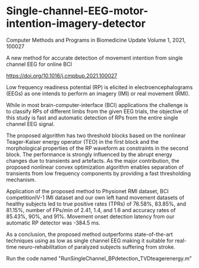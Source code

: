 # Single-channel-EEG-motor-intention-imagery-detector

Computer Methods and Programs in Biomedicine Update
Volume 1, 2021, 100027

A new method for accurate detection of movement intention from single channel EEG for online BCI



https://doi.org/10.1016/j.cmpbup.2021.100027



Low frequency readiness potential (RP) is elicited in electroencephalograms (EEGs) as one intends to perform an imagery (IMI) or real movement (RMI). 

While in most brain-computer-interface (BCI) applications the challenge is to classify RPs of different limbs from the given EEG trials, the objective of this study is fast and automatic detection of RPs from the entire single channel EEG signal. 

The proposed algorithm has two threshold blocks based on the nonlinear Teager-Kaiser energy operator (TEO) in the first block and the morphological properties of the RP waveform as constraints in the second block. The performance is strongly influenced by the abrupt energy changes due to transients and artefacts. As the major contribution, the proposed nonlinear convex optimization algorithm enables separation of transients from low frequency components by providing a fast thresholding mechanism. 

Application of the proposed method to Physionet RMI dataset, BCI competitionIV-1 IMI dataset and our own left hand movement datasets of healthy subjects led to true positive rates (TPRs) of 76.58%, 83.85%, and 81.15%, number of FPs/min of 2.41, 1.4, and 1.6 and accuracy rates of 85.43%, 90%, and 91%. Movement onset detection latency from our automatic RP detector was -384.5 ms.

As a conclusion, the proposed method outperforms state-of-the-art techniques using as low as single channel EEG making it suitable for real-time neuro-rehabilitation of paralyzed subjects suffering from stroke.



 Run the code named "RunSingleChannel_BPdetection_TVDteagerenergy.m"
